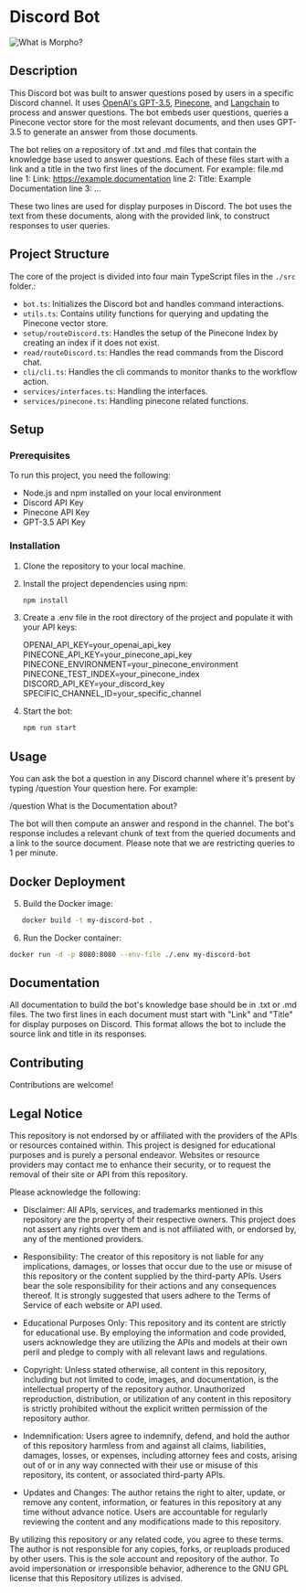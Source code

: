 # Discord Bot

![What is Morpho?](https://cdn.morpho.org/images/morpho-gpt/what-is-morpho.png)

## Description

This Discord bot was built to answer questions posed by users in a specific Discord channel. It uses [OpenAI's GPT-3.5](https://platform.openai.com/docs/api-reference), [Pinecone](https://www.pinecone.io/), and [Langchain](https://langchain.io/) to process and answer questions. The bot embeds user questions, queries a Pinecone vector store for the most relevant documents, and then uses GPT-3.5 to generate an answer from those documents.

The bot relies on a repository of .txt and .md files that contain the knowledge base used to answer questions. Each of these files start with a link and a title in the two first lines of the document.
For example:
file.md
line 1: Link: https://example.documentation
line 2: Title: Example Documentation
line 3: ...

These two lines are used for display purposes in Discord. The bot uses the text from these documents, along with the provided link, to construct responses to user queries.

## Project Structure

The core of the project is divided into four main TypeScript files in the `./src` folder.:

- `bot.ts`: Initializes the Discord bot and handles command interactions.
- `utils.ts`: Contains utility functions for querying and updating the Pinecone vector store.
- `setup/routeDiscord.ts`: Handles the setup of the Pinecone Index by creating an index if it does not exist.
- `read/routeDiscord.ts`: Handles the read commands from the Discord chat.
- `cli/cli.ts`: Handles the cli commands to monitor thanks to the workflow action.
- `services/interfaces.ts`: Handling the interfaces.
- `services/pinecone.ts`: Handling pinecone related functions.

## Setup

### Prerequisites

To run this project, you need the following:

- Node.js and npm installed on your local environment
- Discord API Key
- Pinecone API Key
- GPT-3.5 API Key

### Installation

1. Clone the repository to your local machine.
2. Install the project dependencies using npm:

   ```bash
   npm install
   ```

3. Create a .env file in the root directory of the project and populate it with your API keys:

   OPENAI_API_KEY=your_openai_api_key
   PINECONE_API_KEY=your_pinecone_api_key
   PINECONE_ENVIRONMENT=your_pinecone_environment
   PINECONE_TEST_INDEX=your_pinecone_index
   DISCORD_API_KEY=your_discord_key
   SPECIFIC_CHANNEL_ID=your_specific_channel

4. Start the bot:

   ```bash
   npm run start
   ```

## Usage

You can ask the bot a question in any Discord channel where it's present by typing /question Your question here. For example:

/question What is the Documentation about?

The bot will then compute an answer and respond in the channel. The bot's response includes a relevant chunk of text from the queried documents and a link to the source document. Please note that we are restricting queries to 1 per minute.

## Docker Deployment

5. Build the Docker image:

```bash
   docker build -t my-discord-bot .
```

6. Run the Docker container:

```bash
docker run -d -p 8080:8080 --env-file ./.env my-discord-bot
```

## Documentation

All documentation to build the bot's knowledge base should be in .txt or .md files. The two first lines in each document must start with "Link" and "Title" for display purposes on Discord. This format allows the bot to include the source link and title in its responses.

## Contributing

Contributions are welcome!

## Legal Notice

This repository is not endorsed by or affiliated with the providers of the APIs or resources contained within. This project is designed for educational purposes and is purely a personal endeavor. Websites or resource providers may contact me to enhance their security, or to request the removal of their site or API from this repository.

Please acknowledge the following:

- Disclaimer: All APIs, services, and trademarks mentioned in this repository are the property of their respective owners. This project does not assert any rights over them and is not affiliated with, or endorsed by, any of the mentioned providers.

- Responsibility: The creator of this repository is not liable for any implications, damages, or losses that occur due to the use or misuse of this repository or the content supplied by the third-party APIs. Users bear the sole responsibility for their actions and any consequences thereof. It is strongly suggested that users adhere to the Terms of Service of each website or API used.

- Educational Purposes Only: This repository and its content are strictly for educational use. By employing the information and code provided, users acknowledge they are utilizing the APIs and models at their own peril and pledge to comply with all relevant laws and regulations.

- Copyright: Unless stated otherwise, all content in this repository, including but not limited to code, images, and documentation, is the intellectual property of the repository author. Unauthorized reproduction, distribution, or utilization of any content in this repository is strictly prohibited without the explicit written permission of the repository author.

- Indemnification: Users agree to indemnify, defend, and hold the author of this repository harmless from and against all claims, liabilities, damages, losses, or expenses, including attorney fees and costs, arising out of or in any way connected with their use or misuse of this repository, its content, or associated third-party APIs.

- Updates and Changes: The author retains the right to alter, update, or remove any content, information, or features in this repository at any time without advance notice. Users are accountable for regularly reviewing the content and any modifications made to this repository.

By utilizing this repository or any related code, you agree to these terms. The author is not responsible for any copies, forks, or reuploads produced by other users. This is the sole account and repository of the author. To avoid impersonation or irresponsible behavior, adherence to the GNU GPL license that this Repository utilizes is advised.
